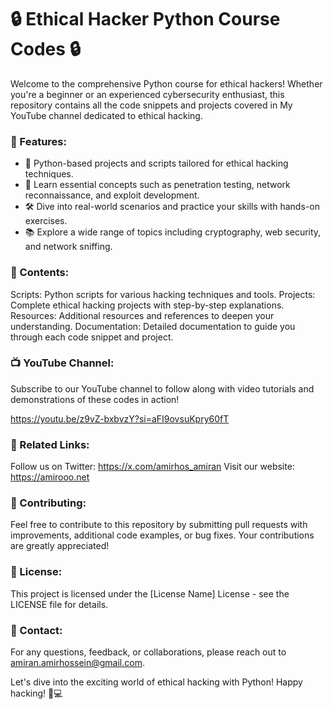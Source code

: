 # 🔒 Ethical Hacker Python Course Codes 🔒

Welcome to the comprehensive Python course for ethical hackers! Whether you're a beginner or an experienced cybersecurity enthusiast, this repository contains all the code snippets and projects covered in My YouTube channel dedicated to ethical hacking.

### 🚀 Features:

- 🐍 Python-based projects and scripts tailored for ethical hacking techniques.
- 🔑 Learn essential concepts such as penetration testing, network reconnaissance, and exploit development.
- 🛠️ Dive into real-world scenarios and practice your skills with hands-on exercises.
- 📚 Explore a wide range of topics including cryptography, web security, and network sniffing.

### 📁 Contents:

Scripts: Python scripts for various hacking techniques and tools.
Projects: Complete ethical hacking projects with step-by-step explanations.
Resources: Additional resources and references to deepen your understanding.
Documentation: Detailed documentation to guide you through each code snippet and project.

### 📺 YouTube Channel:
Subscribe to our YouTube channel to follow along with video tutorials and demonstrations of these codes in action!

https://youtu.be/z9vZ-bxbvzY?si=aFI9ovsuKpry60fT

### 🔗 Related Links:

Follow us on Twitter: https://x.com/amirhos_amiran
Visit our website: https://amirooo.net

### 🤝 Contributing:
Feel free to contribute to this repository by submitting pull requests with improvements, additional code examples, or bug fixes. Your contributions are greatly appreciated!

### 📝 License:
This project is licensed under the [License Name] License - see the LICENSE file for details.

### 📧 Contact:
For any questions, feedback, or collaborations, please reach out to amiran.amirhossein@gmail.com.

Let's dive into the exciting world of ethical hacking with Python! Happy hacking! 🎩💻
